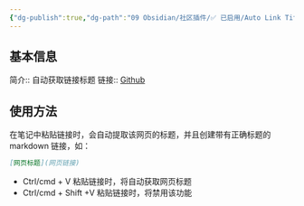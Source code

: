 ```yaml
---
{"dg-publish":true,"dg-path":"09 Obsidian/社区插件/✅ 已启用/Auto Link Title.md","permalink":"/09 Obsidian/社区插件/✅ 已启用/Auto Link Title/","noteIcon":"dg-note-icon","created":"2025-04-06","updated":"2025-07-31"}
---
```



## 基本信息

简介:: 自动获取链接标题
链接:: [Github](https://github.com/zolrath/obsidian-auto-link-title)

## 使用方法

在笔记中粘贴链接时，会自动提取该网页的标题，并且创建带有正确标题的 markdown 链接，如：

```markdown
[网页标题](网页链接)
```

- Ctrl/cmd + V 粘贴链接时，将自动获取网页标题
- Ctrl/cmd + Shift +V 粘贴链接时，将禁用该功能